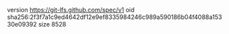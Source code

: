 version https://git-lfs.github.com/spec/v1
oid sha256:2f3f7a1c9ed4642df12e9ef8335984246c989a590186b04f4088a15330e09392
size 8528
